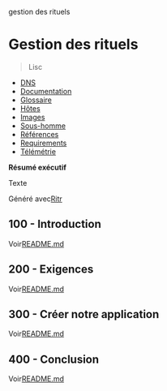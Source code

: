 gestion des rituels

# Gestion des rituels

> Lisc

-   [DNS](./DNS.md)
-   [Documentation](./DOCUMENTATION.md)
-   [Glossaire](./GLOSSARY.md)
-   [Hôtes](./HOSTS.md)
-   [Images](./IMAGES.md)
-   [Sous-homme](./PODMAN.md)
-   [Références](./REFERENCES.md)
-   [Requirements](./REQUIREMENTS.md)
-   [Télémétrie](./TELEMETRY.md)

**Résumé exécutif**

Texte

Généré avec[Ritr](https://app.rytr.me)

## 100 - Introduction

Voir[README.md](./100/README.md)

## 200 - Exigences

Voir[README.md](./200/README.md)

## 300 - Créer notre application

Voir[README.md](./300/README.md)

## 400 - Conclusion

Voir[README.md](./400/README.md)
